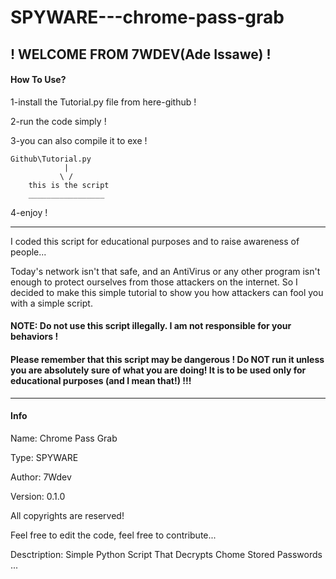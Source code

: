 # SPYWARE---chrome-pass-grab
## ! WELCOME FROM 7WDEV(Ade Issawe) !

#### How To Use?
1-install the Tutorial.py file from here-github !

2-run the code simply !

3-you can also compile it to exe !
```
Github\Tutorial.py
            |
           \ /
    this is the script
    _________________
```
4-enjoy !

----------

I coded this script for educational purposes and to raise awareness of people...

Today's network isn't that safe, and an AntiVirus or any other program isn't enough to protect ourselves from those attackers on the internet. So I decided to make this simple tutorial to show you how attackers can fool you with a simple script.

#### NOTE: Do not use this script illegally. I am not responsible for your behaviors !

#### Please remember that this script may be dangerous ! Do NOT run it unless you are absolutely sure of what you are doing! It is to be used only for educational purposes (and I mean that!) !!!

----------

#### Info
Name: Chrome Pass Grab

Type: SPYWARE

Author: 7Wdev

Version: 0.1.0

All copyrights are reserved!

Feel free to edit the code, feel free to contribute...

Desctription: Simple Python Script That Decrypts Chome Stored Passwords ...


